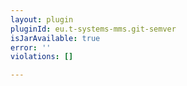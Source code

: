```yaml
---
layout: plugin
pluginId: eu.t-systems-mms.git-semver
isJarAvailable: true
error: ''
violations: []

---
```


